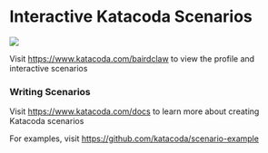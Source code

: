 # Interactive Katacoda Scenarios

[![](http://shields.katacoda.com/katacoda/bairdclaw/count.svg)](https://www.katacoda.com/bairdclaw "Get your profile on Katacoda.com")

Visit https://www.katacoda.com/bairdclaw to view the profile and interactive scenarios

### Writing Scenarios
Visit https://www.katacoda.com/docs to learn more about creating Katacoda scenarios

For examples, visit https://github.com/katacoda/scenario-example
